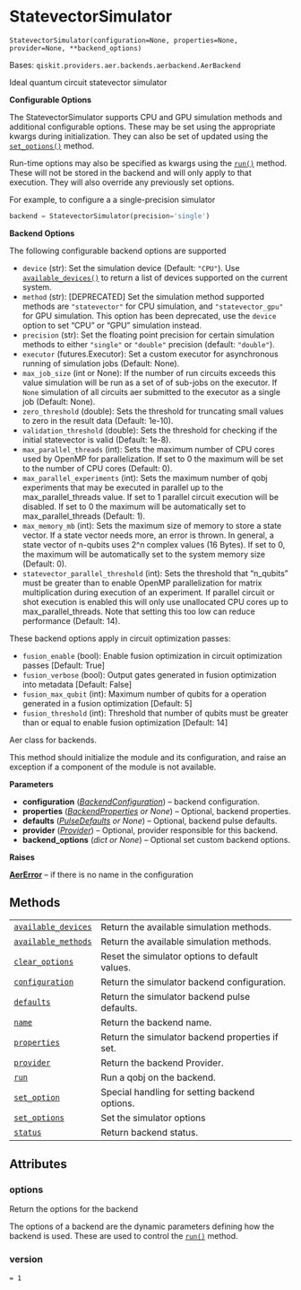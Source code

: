 # StatevectorSimulator

<span id="undefined" />

`StatevectorSimulator(configuration=None, properties=None, provider=None, **backend_options)`

Bases: `qiskit.providers.aer.backends.aerbackend.AerBackend`

Ideal quantum circuit statevector simulator

**Configurable Options**

The StatevectorSimulator supports CPU and GPU simulation methods and additional configurable options. These may be set using the appropriate kwargs during initialization. They can also be set of updated using the [`set_options()`](qiskit.providers.aer.StatevectorSimulator.set_options#qiskit.providers.aer.StatevectorSimulator.set_options "qiskit.providers.aer.StatevectorSimulator.set_options") method.

Run-time options may also be specified as kwargs using the [`run()`](qiskit.providers.aer.StatevectorSimulator.run#qiskit.providers.aer.StatevectorSimulator.run "qiskit.providers.aer.StatevectorSimulator.run") method. These will not be stored in the backend and will only apply to that execution. They will also override any previously set options.

For example, to configure a a single-precision simulator

```python
backend = StatevectorSimulator(precision='single')
```

**Backend Options**

The following configurable backend options are supported

*   `device` (str): Set the simulation device (Default: `"CPU"`). Use [`available_devices()`](qiskit.providers.aer.StatevectorSimulator.available_devices#qiskit.providers.aer.StatevectorSimulator.available_devices "qiskit.providers.aer.StatevectorSimulator.available_devices") to return a list of devices supported on the current system.
*   `method` (str): \[DEPRECATED] Set the simulation method supported methods are `"statevector"` for CPU simulation, and `"statevector_gpu"` for GPU simulation. This option has been deprecated, use the `device` option to set “CPU” or “GPU” simulation instead.
*   `precision` (str): Set the floating point precision for certain simulation methods to either `"single"` or `"double"` precision (default: `"double"`).
*   `executor` (futures.Executor): Set a custom executor for asynchronous running of simulation jobs (Default: None).
*   `max_job_size` (int or None): If the number of run circuits exceeds this value simulation will be run as a set of of sub-jobs on the executor. If `None` simulation of all circuits aer submitted to the executor as a single job (Default: None).
*   `zero_threshold` (double): Sets the threshold for truncating small values to zero in the result data (Default: 1e-10).
*   `validation_threshold` (double): Sets the threshold for checking if the initial statevector is valid (Default: 1e-8).
*   `max_parallel_threads` (int): Sets the maximum number of CPU cores used by OpenMP for parallelization. If set to 0 the maximum will be set to the number of CPU cores (Default: 0).
*   `max_parallel_experiments` (int): Sets the maximum number of qobj experiments that may be executed in parallel up to the max\_parallel\_threads value. If set to 1 parallel circuit execution will be disabled. If set to 0 the maximum will be automatically set to max\_parallel\_threads (Default: 1).
*   `max_memory_mb` (int): Sets the maximum size of memory to store a state vector. If a state vector needs more, an error is thrown. In general, a state vector of n-qubits uses 2^n complex values (16 Bytes). If set to 0, the maximum will be automatically set to the system memory size (Default: 0).
*   `statevector_parallel_threshold` (int): Sets the threshold that “n\_qubits” must be greater than to enable OpenMP parallelization for matrix multiplication during execution of an experiment. If parallel circuit or shot execution is enabled this will only use unallocated CPU cores up to max\_parallel\_threads. Note that setting this too low can reduce performance (Default: 14).

These backend options apply in circuit optimization passes:

*   `fusion_enable` (bool): Enable fusion optimization in circuit optimization passes \[Default: True]
*   `fusion_verbose` (bool): Output gates generated in fusion optimization into metadata \[Default: False]
*   `fusion_max_qubit` (int): Maximum number of qubits for a operation generated in a fusion optimization \[Default: 5]
*   `fusion_threshold` (int): Threshold that number of qubits must be greater than or equal to enable fusion optimization \[Default: 14]

Aer class for backends.

This method should initialize the module and its configuration, and raise an exception if a component of the module is not available.

**Parameters**

*   **configuration** ([*BackendConfiguration*](qiskit.providers.models.BackendConfiguration#qiskit.providers.models.BackendConfiguration "qiskit.providers.models.BackendConfiguration")) – backend configuration.
*   **properties** ([*BackendProperties*](qiskit.providers.models.BackendProperties#qiskit.providers.models.BackendProperties "qiskit.providers.models.BackendProperties") *or None*) – Optional, backend properties.
*   **defaults** ([*PulseDefaults*](qiskit.providers.models.PulseDefaults#qiskit.providers.models.PulseDefaults "qiskit.providers.models.PulseDefaults") *or None*) – Optional, backend pulse defaults.
*   **provider** ([*Provider*](qiskit.providers.Provider#qiskit.providers.Provider "qiskit.providers.Provider")) – Optional, provider responsible for this backend.
*   **backend\_options** (*dict or None*) – Optional set custom backend options.

**Raises**

[**AerError**](qiskit.providers.aer.AerError#qiskit.providers.aer.AerError "qiskit.providers.aer.AerError") – if there is no name in the configuration

## Methods

|                                                                                                                                                                                                              |                                                 |
| ------------------------------------------------------------------------------------------------------------------------------------------------------------------------------------------------------------ | ----------------------------------------------- |
| [`available_devices`](qiskit.providers.aer.StatevectorSimulator.available_devices#qiskit.providers.aer.StatevectorSimulator.available_devices "qiskit.providers.aer.StatevectorSimulator.available_devices") | Return the available simulation methods.        |
| [`available_methods`](qiskit.providers.aer.StatevectorSimulator.available_methods#qiskit.providers.aer.StatevectorSimulator.available_methods "qiskit.providers.aer.StatevectorSimulator.available_methods") | Return the available simulation methods.        |
| [`clear_options`](qiskit.providers.aer.StatevectorSimulator.clear_options#qiskit.providers.aer.StatevectorSimulator.clear_options "qiskit.providers.aer.StatevectorSimulator.clear_options")                 | Reset the simulator options to default values.  |
| [`configuration`](qiskit.providers.aer.StatevectorSimulator.configuration#qiskit.providers.aer.StatevectorSimulator.configuration "qiskit.providers.aer.StatevectorSimulator.configuration")                 | Return the simulator backend configuration.     |
| [`defaults`](qiskit.providers.aer.StatevectorSimulator.defaults#qiskit.providers.aer.StatevectorSimulator.defaults "qiskit.providers.aer.StatevectorSimulator.defaults")                                     | Return the simulator backend pulse defaults.    |
| [`name`](qiskit.providers.aer.StatevectorSimulator.name#qiskit.providers.aer.StatevectorSimulator.name "qiskit.providers.aer.StatevectorSimulator.name")                                                     | Return the backend name.                        |
| [`properties`](qiskit.providers.aer.StatevectorSimulator.properties#qiskit.providers.aer.StatevectorSimulator.properties "qiskit.providers.aer.StatevectorSimulator.properties")                             | Return the simulator backend properties if set. |
| [`provider`](qiskit.providers.aer.StatevectorSimulator.provider#qiskit.providers.aer.StatevectorSimulator.provider "qiskit.providers.aer.StatevectorSimulator.provider")                                     | Return the backend Provider.                    |
| [`run`](qiskit.providers.aer.StatevectorSimulator.run#qiskit.providers.aer.StatevectorSimulator.run "qiskit.providers.aer.StatevectorSimulator.run")                                                         | Run a qobj on the backend.                      |
| [`set_option`](qiskit.providers.aer.StatevectorSimulator.set_option#qiskit.providers.aer.StatevectorSimulator.set_option "qiskit.providers.aer.StatevectorSimulator.set_option")                             | Special handling for setting backend options.   |
| [`set_options`](qiskit.providers.aer.StatevectorSimulator.set_options#qiskit.providers.aer.StatevectorSimulator.set_options "qiskit.providers.aer.StatevectorSimulator.set_options")                         | Set the simulator options                       |
| [`status`](qiskit.providers.aer.StatevectorSimulator.status#qiskit.providers.aer.StatevectorSimulator.status "qiskit.providers.aer.StatevectorSimulator.status")                                             | Return backend status.                          |

## Attributes

<span id="undefined" />

### options

Return the options for the backend

The options of a backend are the dynamic parameters defining how the backend is used. These are used to control the [`run()`](qiskit.providers.aer.StatevectorSimulator.run#qiskit.providers.aer.StatevectorSimulator.run "qiskit.providers.aer.StatevectorSimulator.run") method.

<span id="undefined" />

### version

`= 1`
